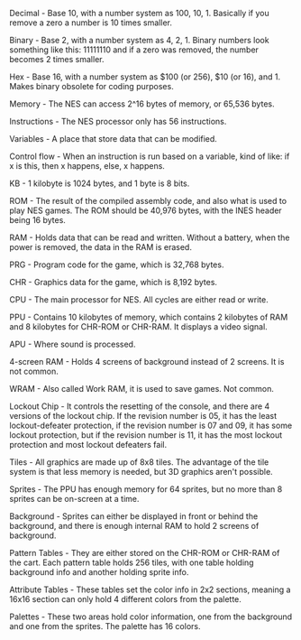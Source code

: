 Decimal - Base 10, with a number system as 100, 10, 1. Basically if you remove a zero a number is 10 times smaller.

Binary - Base 2, with a number system as 4, 2, 1. Binary numbers look something like this: 11111110 and if a zero was removed, the number becomes 2 times smaller.

Hex - Base 16, with a number system as $100 (or 256), $10 (or 16), and 1. Makes binary obsolete for coding purposes.



Memory - The NES can access 2^16 bytes of memory, or 65,536 bytes.

Instructions - The NES processor only has 56 instructions.

Variables - A place that store data that can be modified.

Control flow - When an instruction is run based on a variable, kind of like: if x is this, then x happens, else, x happens. 



KB - 1 kilobyte is 1024 bytes, and 1 byte is 8 bits. 

ROM - The result of the compiled assembly code, and also what is used to play NES games. The ROM should be 40,976 bytes, with the INES header being 16 bytes. 

RAM - Holds data that can be read and written. Without a battery, when the power is removed, the data in the RAM is erased.

PRG - Program code for the game, which is 32,768 bytes.

CHR - Graphics data for the game, which is 8,192 bytes.

CPU - The main processor for NES. All cycles are either read or write. 

PPU - Contains 10 kilobytes of memory, which contains 2 kilobytes of RAM and 8 kilobytes for CHR-ROM or CHR-RAM. It displays a video signal.

APU - Where sound is processed.



4-screen RAM - Holds 4 screens of background instead of 2 screens. It is not common.

WRAM - Also called Work RAM, it is used to save games. Not common.

Lockout Chip - It controls the resetting of the console, and there are 4 versions of the lockout chip. If the revision number is 05, it has the least lockout-defeater protection, if the revision number is 07 and 09, it has some lockout protection, but if the revision number is 11, it has the most lockout protection and most lockout defeaters fail.



Tiles - All graphics are made up of 8x8 tiles. The advantage of the tile system is that less memory is needed, but 3D graphics aren't possible.

Sprites - The PPU has enough memory for 64 sprites, but no more than 8 sprites can be on-screen at a time.

Background - Sprites can either be displayed in front or behind the background, and there is enough internal RAM to hold 2 screens of background. 

Pattern Tables - They are either stored on the CHR-ROM or CHR-RAM of the cart. Each pattern table holds 256 tiles, with one table holding background info and another holding sprite info.

Attribute Tables - These tables set the color info in 2x2 sections, meaning a 16x16 section can only hold 4 different colors from the palette.

Palettes - These two areas hold color information, one from the background and one from the sprites. The palette has 16 colors.